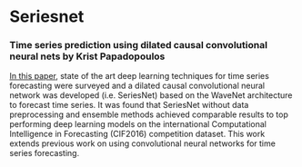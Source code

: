 # Seriesnet 

### Time series prediction using dilated causal convolutional neural nets by Krist Papadopoulos

[In this paper](SeriesNet-Krist_Papadopoulos.pdf), state of the art deep learning techniques for time series forecasting were surveyed and a dilated causal convolutional neural network was developed (i.e. SeriesNet) based on the WaveNet architecture to forecast time series. It was found that SeriesNet without data preprocessing and ensemble methods achieved comparable results to top performing deep learning models on the international Computational Intelligence in Forecasting (CIF2016) competition dataset. This work extends previous work on using convolutional neural networks for time series forecasting.
